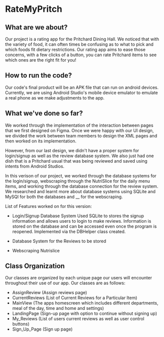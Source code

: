 # RateMyPritch

## What are we about?
Our project is a rating app for the Pritchard Dining Hall. We noticed that with the variety of food, it can often times be confusing as to what to pick and which foods fit dietary restrictions. Our rating app aims to ease those concerns, with a few clicks of a button, you can rate Pritchard items to see which ones are the right fit for you!

## How to run the code?
Our code's final product will be an APK file that can run on android devices. Currently, we are using Android Studio's mobile device emulator to emulate a real phone as we make adjustments to the app.

## What we've done so far?
We worked through the implementation of the interaction between pages that we first designed on Figma. Once we were happy with our UI design, we divided the work between team members to design the XML pages and then worked on its implementation. 

However, from our last design, we didn't have a proper system for login/signup as well as the review database system. We also just had one dish that is a Pritchard usual that was being reviewed and saved using intents from Android Studios.

In this verison of our project, we worked through the database systems for the login/signup, webscraping through the NutriSlice for the daily menu items, and working through the database connection for the review system. We researched and learnt more about database systems using SQLite and MySQl for both the databases and __ for the webscraping.

List of Features worked on for this version:
- Login/Signup Database System
  Used SQLite to stores the signup information and allows users to login to make reviews. Information is stored on the database and can be accessed even once the program is reopened. Implemented via the DBHelper class created.
- Database System for the Reviews to be stored
  
- Webscraping Nutrislice
  


## Class Organization
Our classes are organized by each unique page our users will encounter throughout their use of our app. 
Our classes are as follows:
- AssignReview (Assign reviews page)
- CurrentReviews (List of Current Reviews for a Particular Item)
- MainView (The apps homescreen which includes different departments, meal of the day, time and home and settings)
- LandingPage (Sign-up page with option to continue without signing up)
- My_Reviews (List of users current reviews as well as user control buttons)
- Sign_Up_Page (Sign up page)
